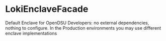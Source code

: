 # LokiEnclaveFacade

Default Enclave for OpenDSU Developers: no external dependencies, nothing to configure. In the Production environments
you may use different enclave implementations
